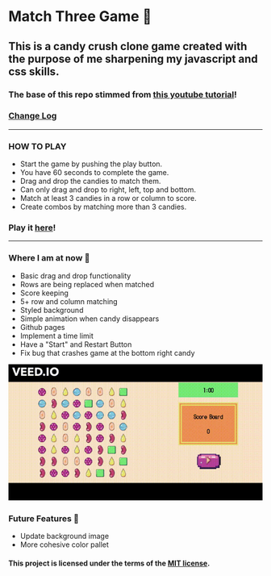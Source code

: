 # Match Three Game 🍭

## This is a candy crush clone game created with the purpose of me sharpening my javascript and css skills.

### The base of this repo stimmed from [this youtube tutorial](https://www.youtube.com/watch?v=XD5sZWxwJUk)!

### [Change Log](CHANGELOG.md)

---

### HOW TO PLAY

- Start the game by pushing the play button.
- You have 60 seconds to complete the game.
- Drag and drop the candies to match them.
- Can only drag and drop to right, left, top and bottom.
- Match at least 3 candies in a row or column to score.
- Create combos by matching more than 3 candies.

### Play it [here](https://alexandria.github.io/match-three-game/index.html)!

---

### Where I am at now 🍬

- Basic drag and drop functionality
- Rows are being replaced when matched
- Score keeping
- 5+ row and column matching
- Styled background
- Simple animation when candy disappears
- Github pages
- Implement a time limit
- Have a "Start" and Restart Button
- Fix bug that crashes game at the bottom right candy

![CandyCrushgif](currentstate.gif)

### Future Features 🧁

- Update background image
- More cohesive color pallet

#### This project is licensed under the terms of the [MIT license](https://choosealicense.com/licenses/mit/#).
